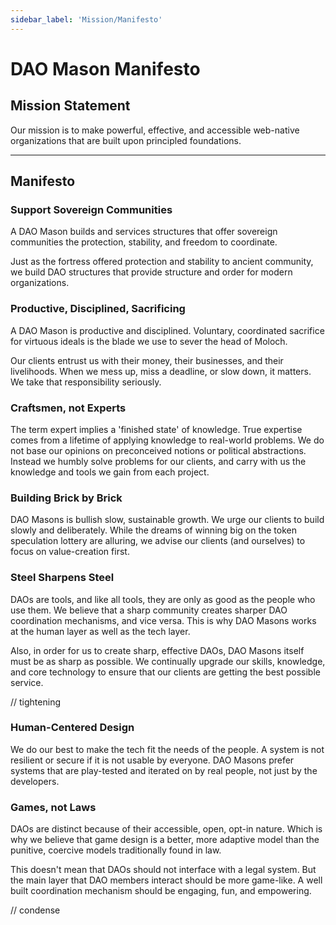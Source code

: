 ```yaml
---
sidebar_label: 'Mission/Manifesto'
---
```


# DAO Mason Manifesto

## Mission Statement

Our mission is to make powerful, effective, and accessible web-native organizations that are built upon principled foundations.

<hr />

## Manifesto

### Support Sovereign Communities

A DAO Mason builds and services structures that offer sovereign communities the protection, stability, and freedom to coordinate.

Just as the fortress offered protection and stability to ancient community, we build DAO structures that provide structure and order for modern organizations.

### Productive, Disciplined, Sacrificing

A DAO Mason is productive and disciplined. Voluntary, coordinated sacrifice for virtuous ideals is the blade we use to sever the head of Moloch.

Our clients entrust us with their money, their businesses, and their livelihoods. When we mess up, miss a deadline, or slow down, it matters. We take that responsibility seriously.

### Craftsmen, not Experts

The term expert implies a 'finished state' of knowledge. True expertise comes from a lifetime of applying knowledge to real-world problems. We do not base our opinions on preconceived notions or political abstractions. Instead we humbly solve problems for our clients, and carry with us the knowledge and tools we gain from each project.

### Building Brick by Brick

DAO Masons is bullish slow, sustainable growth. We urge our clients to build slowly and deliberately. While the dreams of winning big on the token speculation lottery are alluring, we advise our clients (and ourselves) to focus on value-creation first.

### Steel Sharpens Steel

DAOs are tools, and like all tools, they are only as good as the people who use them. We believe that a sharp community creates sharper DAO coordination mechanisms, and vice versa. This is why DAO Masons works at the human layer as well as the tech layer.

Also, in order for us to create sharp, effective DAOs, DAO Masons itself must be as sharp as possible. We continually upgrade our skills, knowledge, and core technology to ensure that our clients are getting the best possible service.

// tightening

### Human-Centered Design

We do our best to make the tech fit the needs of the people. A system is not resilient or secure if it is not usable by everyone. DAO Masons prefer systems that are play-tested and iterated on by real people, not just by the developers.

### Games, not Laws

DAOs are distinct because of their accessible, open, opt-in nature. Which is why we believe that game design is a better, more adaptive model than the punitive, coercive models traditionally found in law.

This doesn't mean that DAOs should not interface with a legal system. But the main layer that DAO members interact should be more game-like. A well built coordination mechanism should be engaging, fun, and empowering.

// condense
